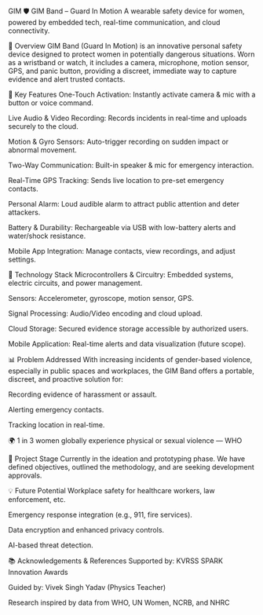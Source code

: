 GIM
🛡️ GIM Band – Guard In Motion
A wearable safety device for women, powered by embedded tech, real-time communication, and cloud connectivity.

🚀 Overview
GIM Band (Guard In Motion) is an innovative personal safety device designed to protect women in potentially dangerous situations. Worn as a wristband or watch, it includes a camera, microphone, motion sensor, GPS, and panic button, providing a discreet, immediate way to capture evidence and alert trusted contacts.

🎯 Key Features
One-Touch Activation: Instantly activate camera & mic with a button or voice command.

Live Audio & Video Recording: Records incidents in real-time and uploads securely to the cloud.

Motion & Gyro Sensors: Auto-trigger recording on sudden impact or abnormal movement.

Two-Way Communication: Built-in speaker & mic for emergency interaction.

Real-Time GPS Tracking: Sends live location to pre-set emergency contacts.

Personal Alarm: Loud audible alarm to attract public attention and deter attackers.

Battery & Durability: Rechargeable via USB with low-battery alerts and water/shock resistance.

Mobile App Integration: Manage contacts, view recordings, and adjust settings.

📐 Technology Stack
Microcontrollers & Circuitry: Embedded systems, electric circuits, and power management.

Sensors: Accelerometer, gyroscope, motion sensor, GPS.

Signal Processing: Audio/Video encoding and cloud upload.

Cloud Storage: Secured evidence storage accessible by authorized users.

Mobile Application: Real-time alerts and data visualization (future scope).

📊 Problem Addressed
With increasing incidents of gender-based violence, especially in public spaces and workplaces, the GIM Band offers a portable, discreet, and proactive solution for:

Recording evidence of harassment or assault.

Alerting emergency contacts.

Tracking location in real-time.

🌍 1 in 3 women globally experience physical or sexual violence — WHO

🧪 Project Stage
Currently in the ideation and prototyping phase. We have defined objectives, outlined the methodology, and are seeking development approvals.

💡 Future Potential
Workplace safety for healthcare workers, law enforcement, etc.

Emergency response integration (e.g., 911, fire services).

Data encryption and enhanced privacy controls.

AI-based threat detection.

📚 Acknowledgements & References
Supported by: KVRSS SPARK Innovation Awards

Guided by: Vivek Singh Yadav (Physics Teacher)

Research inspired by data from WHO, UN Women, NCRB, and NHRC

